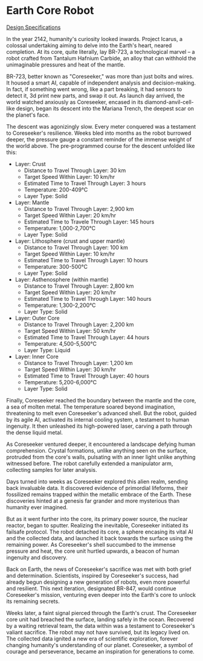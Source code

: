 # Earth Core Robot

[Design Specifications](./design.md)

In the year 2142, humanity's curiosity looked inwards. Project Icarus, a colossal undertaking aiming to delve into the Earth's heart, neared completion. At its core, quite literally, lay BR-723, a technological marvel – a robot crafted from Tantalum Hafnium Carbide, an alloy that can withhold the unimaginable pressures and heat of the mantle.

BR-723, better known as "Coreseeker," was more than just bolts and wires. It housed a smart AI, capable of independent analysis and decision-making. In fact, if something went wrong, like a part breaking, it had sensors to detect it, 3d print new parts, and swap it out. As launch day arrived, the world watched anxiously as Coreseeker, encased in its diamond-anvil-cell-like design, began its descent into the Mariana Trench, the deepest scar on the planet's face.

The descent was agonizingly slow. Every meter conquered was a testament to Coreseeker's resilience. Weeks bled into months as the robot burrowed deeper, the pressure gauge a constant reminder of the immense weight of the world above. The pre-programmed course for the descent unfolded like this:

* Layer: Crust
  * Distance to Travel Through Layer: 30 km
  * Target Speed Within Layer: 10 km/hr
  * Estimated Time to Travel Through Layer: 3 hours
  * Temperature: 200-409°C
  * Layer Type: Solid
* Layer: Mantle
  * Distance to Travel Through Layer: 2,900 km
  * Target Speed Within Layer: 20 km/hr
  * Estimated Time to Travele Through Layer: 145 hours
  * Temperature: 1,000-2,700°C
  * Layer Type: Solid
* Layer: Lithosphere (crust and upper mantle)
  * Distance to Travel Through Layer: 100 km
  * Target Speed Within Layer: 10 km/hr
  * Estimated Time to Travel Through Layer: 10 hours
  * Temperature: 300-500°C
  * Layer Type: Solid
* Layer: Asthenosphere (within mantle)
  * Distance to Travel Through Layer: 2,800 km
  * Target Speed Within Layer: 20 km/hr
  * Estimated Time to Travel Through Layer: 140 hours
  * Temperature: 1,300-2,200°C
  * Layer Type: Solid
* Layer: Outer Core
  * Distance to Travel Through Layer: 2,200 km
  * Target Speed Within Layer: 50 km/hr
  * Estimated Time to Travel Through Layer: 44 hours
  * Temperature: 4,500-5,500°C
  * Layer Type: Liquid
* Layer: Inner Core
  * Distance to Travel Through Layer: 1,200 km
  * Target Speed Within Layer: 30 km/hr
  * Estimated Time to Travel Through Layer: 40 hours
  * Temperature: 5,200-6,000°C
  * Layer Type: Solid

Finally, Coreseeker reached the boundary between the mantle and the core, a sea of molten metal. The temperature soared beyond imagination, threatening to melt even Coreseeker's advanced shell. But the robot, guided by its agile AI, activated its internal cooling system, a testament to human ingenuity. It then unleashed its high-powered laser, carving a path through the dense liquid metal.

As Coreseeker ventured deeper, it encountered a landscape defying human comprehension. Crystal formations, unlike anything seen on the surface, protruded from the core's walls, pulsating with an inner light unlike anything witnessed before. The robot carefully extended a manipulator arm, collecting samples for later analysis.

Days turned into weeks as Coreseeker explored this alien realm, sending back invaluable data. It discovered evidence of primordial lifeforms, their fossilized remains trapped within the metallic embrace of the Earth. These discoveries hinted at a genesis far grander and more mysterious than humanity ever imagined.

But as it went further into the core, its primary power source, the nuclear reactor, began to sputter. Realizing the inevitable, Coreseeker initiated its failsafe protocol. The robot detached its core, a sphere encasing its vital AI and the collected data, and launched it back towards the surface using the remaining power. As Coreseeker's shell succumbed to the immense pressure and heat, the core unit hurtled upwards, a beacon of human ingenuity and discovery.

Back on Earth, the news of Coreseeker's sacrifice was met with both grief and determination. Scientists, inspired by Coreseeker's success, had already begun designing a new generation of robots, even more powerful and resilient.  This next iteration, designated BR-847, would continue Coreseeker's mission, venturing even deeper into the Earth's core to unlock its remaining secrets.

Weeks later, a faint signal pierced through the Earth's crust. The Coreseeker core unit had breached the surface, landing safely in the ocean. Recovered by a waiting retrieval team, the data within was a testament to Coreseeker's valiant sacrifice. The robot may not have survived, but its legacy lived on.  The collected data ignited a new era of scientific exploration, forever changing humanity's understanding of our planet. Coreseeker, a symbol of courage and perseverance, became an inspiration for generations to come.
